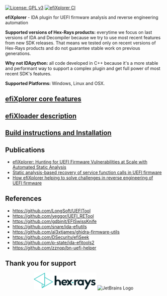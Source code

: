 [![License: GPL v3](https://img.shields.io/badge/License-GPL%20v3-blue.svg)](http://www.gnu.org/licenses/gpl-3.0)
[![efiXplorer CI](https://github.com/binarly-io/efiXplorer/actions/workflows/ci-build.yml/badge.svg)](https://github.com/binarly-io/efiXplorer/actions)

**efiXplorer** - IDA plugin for UEFI firmware analysis and reverse engineering automation

__Supported versions of Hex-Rays products:__ everytime we focus on last versions of IDA and Decompiler because we try to use most recent features from new SDK releases. That means we tested only on recent versions of Hex-Rays products and do not guarantee stable work on previous generations.

__Why not IDApython:__ all code developed in C++ because it's a more stable and performant way to support a complex plugin and get full power of most recent SDK's features.

__Supported Platforms:__ Windows, Linux and OSX.

## [efiXplorer core features](https://github.com/binarly-io/efiXplorer/wiki/efiXplorer-features)

## [efiXloader description](https://github.com/binarly-io/efiXplorer/wiki/efiXloader)

## [Build instructions and Installation](https://github.com/binarly-io/efiXplorer/wiki/Build-instruction-and-installation)

## Publications

* [efiXplorer: Hunting for UEFI Firmware Vulnerabilities at Scale with Automated Static Analysis](https://i.blackhat.com/eu-20/Wednesday/eu-20-Labunets-efiXplorer-Hunting-For-UEFI-Firmware-Vulnerabilities-At-Scale-With-Automated-Static-Analysis.pdf)
* [Static analysis-based recovery of service function calls in UEFI firmware](https://www.youtube.com/watch?v=rK0tmVa19ME)
* [How efiXplorer helping to solve challenges in reverse engineering of UEFI firmware](https://www.youtube.com/watch?v=FFGQJBmRkLw)

## References

* https://github.com/LongSoft/UEFITool
* https://github.com/yeggor/UEFI_RETool
* https://github.com/gdbinit/EFISwissKnife
* https://github.com/snare/ida-efiutils
* https://github.com/al3xtjames/ghidra-firmware-utils
* https://github.com/DSecurity/efiSeek
* https://github.com/p-state/ida-efitools2
* https://github.com/zznop/bn-uefi-helper

## Thank you for support

<p align="center">
  <img alt="HexRays Logo" src="pics/hexrays_logo.svg" width="40%">
  <img alt="JetBrains Logo" src="https://www.jetbrains.com/company/brand/img/jetbrains_logo.png" width="14%">
</p>
